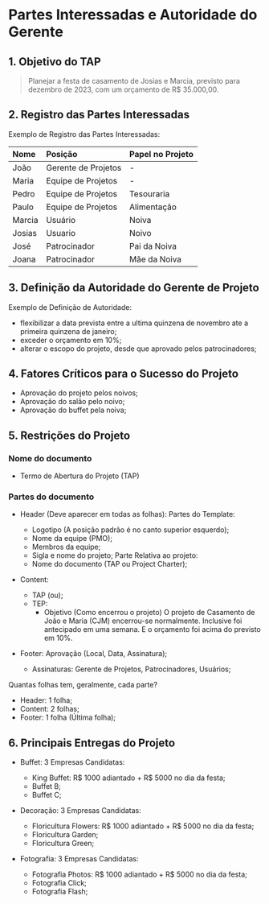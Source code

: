 # Partes Interessadas e Autoridade do Gerente

## 1. Objetivo do TAP

> Planejar a festa de casamento de Josias e Marcia, previsto para dezembro de 2023, com um orçamento de R$ 35.000,00.

## 2. Registro das Partes Interessadas

Exemplo de Registro das Partes Interessadas:

| Nome | Posição | Papel no Projeto |
| :-- | :-- | :-- |
| João | Gerente de Projetos | - |
| Maria | Equipe de Projetos | - |
| Pedro | Equipe de Projetos | Tesouraria |
| Paulo | Equipe de Projetos | Alimentação |
| Marcia | Usuário | Noiva |
| Josias | Usuario | Noivo |
| José | Patrocinador | Pai da Noiva |
| Joana | Patrocinador | Mãe da Noiva |

## 3. Definição da Autoridade do Gerente de Projeto

Exemplo de Definição de Autoridade:

- flexibilizar a data prevista entre a ultima quinzena de novembro ate a primeira quinzena de janeiro;
- exceder o orçamento em 10%;
- alterar o escopo do projeto, desde que aprovado pelos patrocinadores;

## 4. Fatores Críticos para o Sucesso do Projeto

- Aprovação do projeto pelos noivos;
- Aprovação do salão pelo noivo;
- Aprovação do buffet pela noiva;

## 5. Restrições do Projeto

### Nome do documento
- Termo de Abertura do Projeto (TAP)

### Partes do documento
- Header (Deve aparecer em todas as folhas):
    Partes do Template:
    - Logotipo (A posição padrão é no canto superior esquerdo);
    - Nome da equipe (PMO);
    - Membros da equipe;
    - Sigla e nome do projeto;
    Parte Relativa ao projeto:
    - Nome do documento (TAP ou Project Charter);

- Content:
    - TAP (ou);
    - TEP:
        - Objetivo (Como encerrou o projeto)
            O projeto de Casamento de João e Maria (CJM) encerrou-se normalmente. Inclusive foi antecipado em uma semana. E o orçamento foi acima do previsto em 10%.

- Footer: Aprovação (Local, Data, Assinatura);
    - Assinaturas: Gerente de Projetos, Patrocinadores, Usuários;

Quantas folhas tem, geralmente, cada parte?
- Header: 1 folha;
- Content: 2 folhas;
- Footer: 1 folha (Última folha);

## 6. Principais Entregas do Projeto

- Buffet:
    3 Empresas Candidatas:
    - King Buffet: R$ 1000 adiantado + R$ 5000 no dia da festa;
    - Buffet B;
    - Buffet C;

- Decoração:
    3 Empresas Candidatas:
    - Floricultura Flowers: R$ 1000 adiantado + R$ 5000 no dia da festa;
    - Floricultura Garden;
    - Floricultura Green;
    
- Fotografia:
    3 Empresas Candidatas:
    - Fotografia Photos: R$ 1000 adiantado + R$ 5000 no dia da festa;
    - Fotografia Click;
    - Fotografia Flash;
